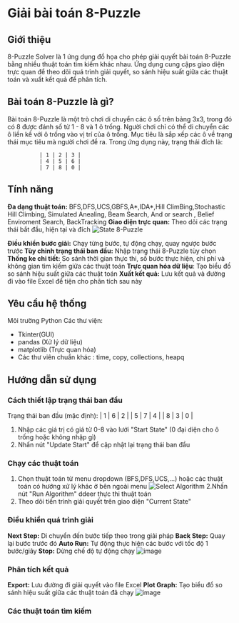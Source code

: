 # **Giải bài toán 8-Puzzle**
## **Giới thiệu**
8-Puzzle Solver là 1 ứng dụng đồ họa cho phép giải quyết bài toán 8-Puzzle bằng nhiều thuật toán tìm kiếm khác nhau. Ứng dụng cung cậps giao diện trực quan để theo dõi quá trình giải quyết, so sánh hiệu suất giữa các thuật toán và xuất kết quả để phân tích.

## **Bài toán 8-Puzzle là gì?**
Bài toán 8-Puzzle là một trò chơi di chuyển các ô số trên bảng 3x3, trong đó có 8 được đánh số từ 1 - 8 và 1 ô trống. Người chơi chỉ có thể di chuyển các ô liền kề với ô trống vào vị trí của ô trống. Mục tiêu là sắp xếp các ô về trạng thái mục tiêu mà người chơi đề ra. 
Trong ứng dụng này, trạng thái đích là:

              | 1 | 2 | 3 |
              | 4 | 5 | 6 |
              | 7 | 8 | 0 |

## **Tính năng**
**Đa dạng thuật toán:** BFS,DFS,UCS,GBFS,A*,IDA*,Hill ClimBing,Stochastic Hill Climbing, Simulated Anealing, Beam Search, And or search , Belief Enviroment Search, BackTracking
**Giao diện trực quan:** Theo dõi các trạng thái bắt đầu, hiện tại và đích
![State 8-Puzzle](https://github.com/user-attachments/assets/dacc31eb-68c5-469e-8e19-a11d263a3886)

**Điều khiển bước giải:** Chạy từng bước, tự động chạy, quay ngược bước trước
**Tùy chỉnh trạng thái ban đầu:** Nhập trạng thái 8-Puzzle tùy chọn
**Thống ke chi tiết:** So sánh thời gian thực thi, số bước thực hiện, chi phí và không gian tìm kiếm giữa các thuật toán
**Trực quan hóa dữ liệu**: Tạo biểu đồ so sánh hiệu suất giữa các thuật toán
**Xuất kết quả:** Lưu kết quả và đường đi vào file Excel để tiện cho phân tích sau này
## **Yêu cầu hệ thống**
Môi trường Python
Các thư viện: 
  * Tkinter(GUI)
  * pandas (Xử lý dữ liệu)
  * matplotlib (Trực quan hóa)
  * Các thư viên chuẩn khác : time, copy, collections, heapq
## **Hướng dẫn sử dụng**
### **Cách thiết lập trạng thái ban đầu**
   Trạng thái ban đầu (mặc định):
         | 1 | 6 | 2 |
         | 5 | 7 | 4 |
         | 8 | 3 | 0 |
   1. Nhập các giá trị có giá từ 0-8 vào lưới "Start State" (0 đại diện cho ô trống hoặc không nhập gì)
   2. Nhấn nút "Update Start" để cập nhật lại trạng thái ban đầu
### **Chạy các thuật toán**
   1. Chọn thuật toán từ menu dropdown (BFS,DFS,UCS,...) hoặc các thuật toán có hướng xử lý khác ở bên ngoài menu
   ![Select Algorithm](https://github.com/user-attachments/assets/0418a759-fb66-485b-8cce-b552caa83046)
   2.Nhấn nút "Run Algorithm" ddeer thực thi thuật toán
   3. Theo dõi tiến trình giải quyết trên giao diện "Current State"
### **Điều khiển quá trình giải**
  **Next Step:** Di chuyển đến bước tiếp theo trong giải pháp
  **Back Step:** Quay lại bước trước đó
  **Auto Run:** Tự động thực hiện các bước với tốc độ 1 bước/giây
  **Stop:** Dừng chế độ tự động chạy
  ![image](https://github.com/user-attachments/assets/f4ab9ac7-f8de-4131-b7b2-3f60f2555438)

### **Phân tích kết quả**
  **Export:** Lưu đường đi giải quyết vào file Excel
  **Plot Graph:** Tạo biểu đồ so sánh hiệu suất giữa các thuật toán đã chạy
  ![image](https://github.com/user-attachments/assets/b0d6e37d-2974-4867-9218-a5caba657888)
### **Các thuật toán tìm kiếm**



















